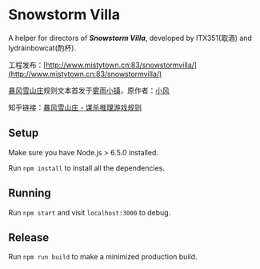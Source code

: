 # Snowstorm Villa

A helper for directors of _**Snowstorm Villa**_, developed by ITX351(取酒) and lydrainbowcat(酌杯).

工程发布：[http://www.mistytown.cn:83/snowstormvilla/](http://www.mistytown.cn:83/snowstormvilla/)

[暴风雪山庄](http://www.mistytown.cn:83/forum.php?mod=viewthread&tid=1147)规则文本首发于[雾雨小镇](www.mistytown.cn:83)，原作者：[小风](http://www.mistytown.cn:83/home.php?mod=space&uid=46)

知乎链接：[暴风雪山庄 - 谋杀推理游戏规则](http://zhuanlan.zhihu.com/p/25701506)


## Setup

Make sure you have Node.js > 6.5.0 installed.

Run `npm install` to install all the dependencies.

## Running

Run `npm start` and visit `localhost:3000` to debug.

## Release

Run `npm run build` to make a minimized production build.
